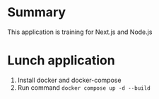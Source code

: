 
# Summary
This application is training for Next.js and Node.js

# Lunch application
1. Install docker and docker-compose
2. Run command `docker compose up -d --build`
